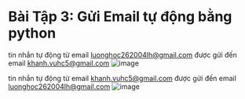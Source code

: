 # Bài Tập 3: Gửi Email tự động bằng python
tin nhắn tự động từ email luonghoc262004lh@gmail.com được gửi đến email khanh.vuhc5@gmail.com
![image](https://github.com/user-attachments/assets/c364af5a-08b3-4f2d-8a10-064bd801b7d5)


tin nhắn tự động từ email khanh.vuhc5@gmail.com được gửi đến email luonghoc262004lh@gmail.com
![image](https://github.com/user-attachments/assets/d4eca892-5346-4d31-b9a8-02378bbc26be)
